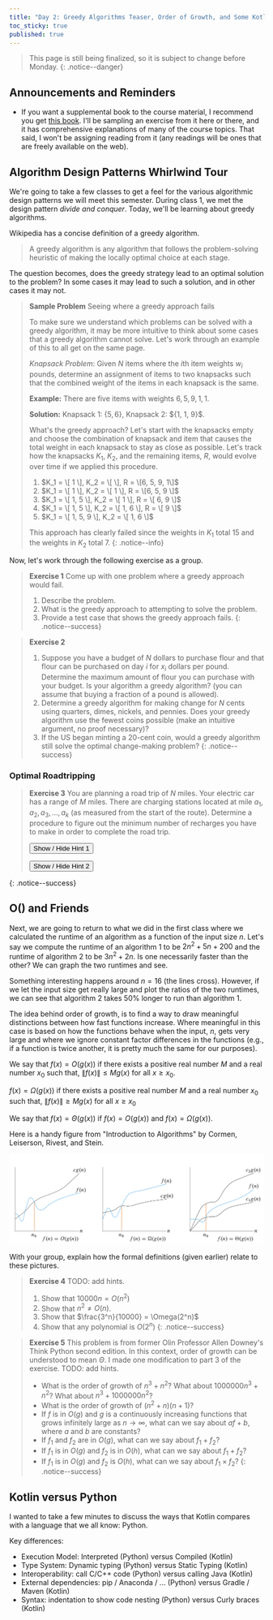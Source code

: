 ```yaml
---
title: "Day 2: Greedy Algorithms Teaser, Order of Growth, and Some Kotlin"
toc_sticky: true
published: true
---
```


> This page is still being finalized, so it is subject to change before Monday.
{: .notice--danger}

## Announcements and Reminders

* If you want a supplemental book to the course material, I recommend you get [this book](https://mitpress.mit.edu/9780262046305/introduction-to-algorithms/).  I'll be sampling an exercise from it here or there, and it has comprehensive explanations of many of the course topics.  That said, I won't be assigning reading from it (any readings will be ones that are freely available on the web).

## Algorithm Design Patterns Whirlwind Tour

We're going to take a few classes to get a feel for the various algorithmic design patterns we will meet this semester.  During class 1, we met the design pattern *divide and conquer*.  Today, we'll be learning about greedy algorithms.

Wikipedia has a concise definition of a greedy algorithm.

> A greedy algorithm is any algorithm that follows the problem-solving heuristic of making the locally optimal choice at each stage.

The question becomes, does the greedy strategy lead to an optimal solution to the problem?  In some cases it may lead to such a solution, and in other cases it may not.

> **Sample Problem** Seeing where a greedy approach fails
> 
> To make sure we understand which problems can be solved with a greedy algorithm, it may be more intuitive to think about some cases that a greedy algorithm cannot solve. Let's work through an example of this to all get on the same page.
> 
> *Knapsack Problem*: Given $N$ items where the $i$th item weights $w_i$ pounds, determine an assignment of items to two knapsacks such that the combined weight of the items in each knapsack is the same.
> 
> **Example:** There are five items with weights $6, 5, 9, 1, 1$.
> 
> **Solution:** Knapsack 1: $\{5, 6\}$, Knapsack 2: $\{1, 1, 9}$.
>
> 
> What's the greedy approach?  Let's start with the knapsacks empty and choose the combination of knapsack and item that causes the total weight in each knapsack to stay as close as possible.  Let's track how the knapsacks $K_1$, $K_2$, and the remaining items, $R$, would evolve over time if we applied this procedure.
> 1. $K_1 = \[ 1 \], K_2 = \[ \], R = \[6, 5, 9, 1\]$
> 2. $K_1 = \[ 1 \], K_2 = \[ 1 \], R = \[6, 5, 9 \]$
> 3. $K_1 = \[ 1, 5 \], K_2 = \[ 1 \], R = \[ 6, 9 \]$
> 4. $K_1 = \[ 1, 5 \], K_2 = \[ 1, 6 \], R = \[ 9 \]$
> 5. $K_1 = \[ 1, 5, 9 \], K_2 = \[ 1, 6 \]$
> 
> This approach has clearly failed since the weights in $K_1$ total 15 and the weights in $K_2$ total 7.
{: .notice--info}

Now, let's work through the following exercise as a group.

> **Exercise 1** Come up with one problem where a greedy approach would fail.
> 1. Describe the problem.
> 2. What is the greedy approach to attempting to solve the problem.
> 3. Provide a test case that shows the greedy approach fails.
{: .notice--success}




> **Exercise 2**
> 1. Suppose you have a budget of $N$ dollars to purchase flour and that flour can be purchased on day $i$ for $x_i$ dollars per pound.  Determine the maximum amount of flour you can purchase with your budget.  Is your algorithm a greedy algorithm? (you can assume that buying a fraction of a pound is allowed). 
> 2. Determine a greedy algorithm for making change for $N$ cents using quarters, dimes, nickels, and pennies.  Does your greedy algorithm use the fewest coins possible (make an intuitive argument, no proof necessary)? 
> 3. If the US began minting a 20-cent coin, would a greedy algorithm still solve the optimal change-making problem?
{: .notice--success}


### Optimal Roadtripping

> **Exercise 3** You are planning a road trip of $N$ miles.  Your electric car has a range of $M$ miles.  There are charging stations located at mile $a_1, a_2, a_3, \ldots, a_k$ (as measured from the start of the route).  Determine a procedure to figure out the minimum number of recharges you have to make in order to complete the road trip.
> 
> <button onclick="HideShowElement(&quot;HideShow3&quot;)">Show / Hide Hint 1</button>
> <div id="HideShow3" style="display:none">Start by thinking about the first decision you have to make (where to make your first recharging stop).  Is there a best place to stop?</div>
> <button onclick="HideShowElement(&quot;HideShow4&quot;)">Show / Hide Hint 2</button>
> <div id="HideShow4" style="display:none">Assuming that you recharge completely each time you choose to stop, does it ever make sense to stop at an earlier charging station than you could have reached?</div>
{: .notice--success}



## O() and Friends

Next, we are going to return to what we did in the first class where we calculated the runtime of an algorithm as a function of the input size $n$.  Let's say we compute the runtime of an algorithm 1 to be $2 n^2 + 5n + 200$ and the runtime of algorithm 2 to be $3 n^2 + 2 n$.  Is one necessarily faster than the other?  We can graph the two runtimes and see.

<div id="plot"></div>
<script>
  Plotly.newPlot("plot", [{
    x: [...Array(20).keys()],
    y: [...Array(20).keys()].map(i => 2*i*i + 5*i + 200),
    mode: 'lines',
    name: "algorithm 1"
  }, {
    x: [...Array(20).keys()],
    y: [...Array(20).keys()].map(i => 3*i*i + 2*i),
    mode: 'lines',
    name: "algorithm 2"
  }], { xaxis: { title: "Input Size" },
        yaxis: { title: "Runtime" } } );
</script>

Something interesting happens around $n=16$ (the lines cross).  However, if we let the input size get really large and plot the ratios of the two runtimes, we can see that algorithm 2 takes 50% longer to run than algorithm 1.

<div id="plot2"></div>
<script>
  Plotly.newPlot("plot2", [{
    x: [...Array(1000).keys()],
    y: [...Array(1000).keys()].map(i => (3*i*i + 2*i)/(2*i*i + 5*i + 200)),
    mode: 'lines',
    name: "algorithm 2 runtime / algorithm 1 runtime"
  }], { xaxis: { title: "Input Size", range: [10,1000] },
        yaxis: { title: "Relative Runtime", range: [0, 2] } } );
</script>

The idea behind order of growth, is to find a way to draw meaningful distinctions between how fast functions increase.  Where meaningful in this case is based on how the functions behave when the input, $n$, gets very large and where we ignore constant factor differences in the functions (e.g., if a function is twice another, it is pretty much the same for our purposes).


We say that $f(x) = O(g(x))$ if there exists a positive real number $M$ and a real number $x_0$ such that, $\|f(x)\| \leq M g(x)~\text{for all}~x\geq x_0$.


$f(x) = \Omega(g(x))$ if there exists a positive real number $M$ and a real number $x_0$ such that, $\|f(x)\|\geq M g(x)~\text{for all}~x \geq x_0$

We say that $f(x) = \Theta(g(x))$ if $f(x) = O(g(x))$ and $f(x) = \Omega(g(x))$.

Here is a handy figure from "Introduction to Algorithms" by Cormen, Leiserson, Rivest, and Stein.

![This figure shows a grahical depiction of O(g(n)) (left), Omega(g(n)) (center), and Theta(g(n)) (right)](../images/bigoandfriends.png)

With your group, explain how the formal definitions (given earlier) relate to these pictures.

> **Exercise 4**
>  TODO: add hints.
> 1. Show that $10000 n = O(n^2)$
> 2. Show that $n^2 \neq O(n)$.
> 3. Show that $\frac{3^n}{10000} = \Omega(2^n)$
> 4. Show that any polynomial is $O(2^n)$
{: .notice--success}

> **Exercise 5** This problem is from former Olin Professor Allen Downey's Think Python second edition.   In this context, order of growth can be understood to mean $\Theta$.  I made one modification to part 3 of the exercise.  TODO: add hints.
> * What is the order of growth of $n^3 + n^2$? What about $1000000 n^3 + n^2$? What about $n^3 + 1000000 n^2$?
> * What is the order of growth of $(n^2 + n)(n + 1)$?
> * If $f$ is in $O(g)$ and $g$ is a continuously increasing functions that grows infinitely large as $n \rightarrow \infty$, what can we say about $af+b$, where $a$ and $b$ are constants?
> * If $f_1$ and $f_2$ are in $O(g)$, what can we say about $f_1 + f_2$?
> * If $f_1$ is in $O(g)$ and $f_2$ is in $O(h)$, what can we say about $f_1 + f_2$?
> * If $f_1$ is in $O(g)$ and $f_2$ is $O(h)$, what can we say about $f_1 \times f_2$?
{: .notice--success}

## Kotlin versus Python

I wanted to take a few minutes to discuss the ways that Kotlin compares with a language that we all know: Python.

Key differences:
* Execution Model: Interpreted (Python) versus Compiled (Kotlin)
* Type System: Dynamic typing (Python) versus Static Typing (Kotlin)
* Interoperability: call C/C++ code (Python) versus calling Java (Kotlin)
* External dependencies: pip / Anaconda / ... (Python) versus Gradle / Maven (Kotlin)
* Syntax: indentation to show code nesting (Python) versus Curly braces (Kotlin)
